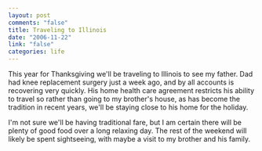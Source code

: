 ```yaml
--- 
layout: post
comments: "false"
title: Traveling to Illinois
date: "2006-11-22"
link: "false"
categories: life
---
```

This year for Thanksgiving we'll be traveling to Illinois to see my father. Dad had knee replacement surgery just a week ago, and by all accounts is recovering very quickly. His home health care agreement restricts his ability to travel so rather than going to my brother's house, as has become the tradition in recent years, we'll be staying close to his home for the holiday.

I'm not sure we'll be having traditional fare, but I am certain there will be plenty of good food over a long relaxing day. The rest of the weekend will likely be spent sightseeing, with maybe a visit to my brother and his family.


